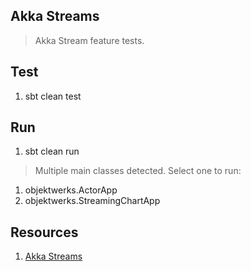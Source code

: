 Akka Streams
------------
>Akka Stream feature tests.

Test
----
1. sbt clean test

Run
---
1. sbt clean run
>Multiple main classes detected. Select one to run:
1. objektwerks.ActorApp
2. objektwerks.StreamingChartApp

Resources
---------
1. [Akka Streams](https://doc.akka.io/docs/akka/current/stream/index.html)

